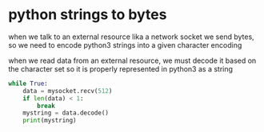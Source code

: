 # python strings to bytes

 when we talk to an external resource lika a network socket we send
 bytes, so we need to encode python3 strings into a given character
 encoding

 when we read data from an external resource, we must decode it based
 on the character set so it is properly represented in python3 as a
 string

```python
while True:
    data = mysocket.recv(512)
    if len(data) < 1:
        break
    mystring = data.decode()
    print(mystring)
```
